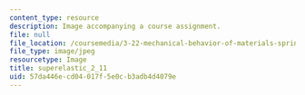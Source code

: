 ```yaml
---
content_type: resource
description: Image accompanying a course assignment.
file: null
file_location: /coursemedia/3-22-mechanical-behavior-of-materials-spring-2008/57da446ecd04017f5e0cb3adb4d4079e_superelastic_2_11.jpg
file_type: image/jpeg
resourcetype: Image
title: superelastic_2_11
uid: 57da446e-cd04-017f-5e0c-b3adb4d4079e
---
```

